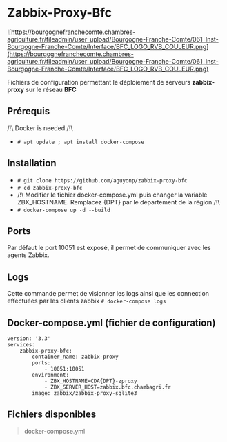 # Zabbix-Proxy-Bfc
![https://bourgognefranchecomte.chambres-agriculture.fr/fileadmin/user_upload/Bourgogne-Franche-Comte/061_Inst-Bourgogne-Franche-Comte/Interface/BFC_LOGO_RVB_COULEUR.png](https://bourgognefranchecomte.chambres-agriculture.fr/fileadmin/user_upload/Bourgogne-Franche-Comte/061_Inst-Bourgogne-Franche-Comte/Interface/BFC_LOGO_RVB_COULEUR.png)

Fichiers de configuration permettant le déploiement de serveurs 
**zabbix-proxy** sur le réseau **BFC**
## Prérequis
/!\ Docker is needed /!\
 - `# apt update ; apt install docker-compose`
## Installation
 - `# git clone https://github.com/aguyonp/zabbix-proxy-bfc`
 - `# cd zabbix-proxy-bfc`
 - /!\ Modifier le fichier docker-compose.yml puis changer la variable 
ZBX_HOSTNAME. Remplacez {DPT} par le département de la région /!\
 - `# docker-compose up -d --build`
## Ports
Par défaut le port 10051 est exposé, il permet de communiquer avec les 
agents Zabbix.
## Logs
Cette commande permet de visionner les logs ainsi que les connection 
effectuées par les clients zabbix `# docker-compose logs`
## Docker-compose.yml (fichier de configuration)
    version: '3.3'
    services:
        zabbix-proxy-bfc:
            container_name: zabbix-proxy
            ports:
                - 10051:10051
            environment:
                - ZBX_HOSTNAME=CDA{DPT}-zproxy
                - ZBX_SERVER_HOST=zabbix.bfc.chambagri.fr
            image: zabbix/zabbix-proxy-sqlite3
## Fichiers disponibles
> docker-compose.yml
